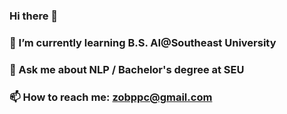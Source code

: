 ### Hi there 👋
### 🌱 I’m currently learning B.S. AI@Southeast University
### 💬 Ask me about NLP / Bachelor's degree at SEU
### 📫 How to reach me: zobppc@gmail.com
<!--
**Apple1203/Apple1203** is a ✨ _special_ ✨ repository because its `README.md` (this file) appears on your GitHub profile.

Here are some ideas to get you started:

- 🔭 I’m currently working on ...

- 👯 I’m looking to collaborate on ...
- 🤔 I’m looking for help with ...
- 😄 Pronouns: ...
- ⚡ Fun fact: ...
-->
